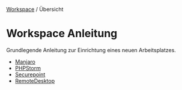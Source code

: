 [Workspace](ReadMe.md) / Übersicht

# Workspace Anleitung

Grundlegende Anleitung zur Einrichtung eines neuen Arbeitsplatzes.

- [Manjaro](Manjaro.md)
- [PHPStorm](PHPStorm.md)
- [Securepoint](Securepoint.md)
- [RemoteDesktop](RemoteDesktop.md)
